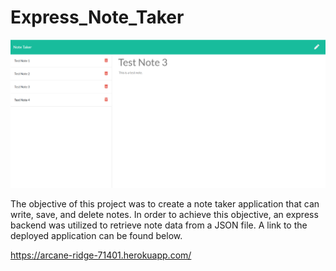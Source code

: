 # Express_Note_Taker

![Screen shot of deployed application](./public/assets/img/one.png)

The objective of this project was to create a note taker application that can write, save, and delete notes. In order to achieve this objective, an express backend was utilized to retrieve note data from a JSON file. A link to the deployed application can be found below.

https://arcane-ridge-71401.herokuapp.com/
